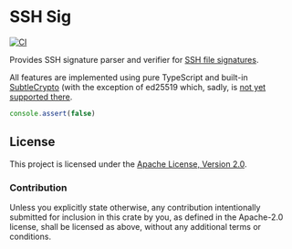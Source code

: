 # SSH Sig

[![CI](https://github.com/wiktor-k/ssh-browser-test/actions/workflows/ci.yml/badge.svg)](https://github.com/wiktor-k/ssh-browser-test/actions/workflows/ci.yml)

Provides SSH signature parser and verifier for
[SSH file signatures](https://www.agwa.name/blog/post/ssh_signatures).

All features are implemented using pure TypeScript and built-in
[SubtleCrypto](https://developer.mozilla.org/en-US/docs/Web/API/SubtleCrypto)
(with the exception of ed25519 which, sadly, is
[not yet supported there](https://wicg.github.io/webcrypto-secure-curves/).

```typescript
console.assert(false)
```

## License

This project is licensed under the
[Apache License, Version 2.0](https://www.apache.org/licenses/LICENSE-2.0).

### Contribution

Unless you explicitly state otherwise, any contribution intentionally submitted
for inclusion in this crate by you, as defined in the Apache-2.0 license, shall
be licensed as above, without any additional terms or conditions.
